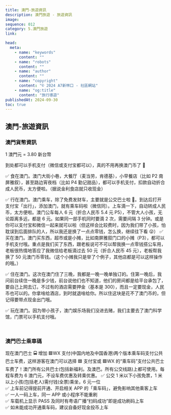 ```yaml
---
title: 澳門-旅遊資訊
description: 澳門旅遊 - 旅遊資訊
image:
sequence: 012
category: 5.澳門旅遊
link:

head:
  meta:
    - name: "keywords"
      content: ""
    - name: "robots"
      content: ""
    - name: "author"
      content: ""
    - name: "copyright"
      content: "© 2024 A7新林口 - 社區網站"
    - name: "og:title"
      content: "旅行導遊"
publishedAt: 2024-09-30
toc: true
---
```


## 澳門-旅遊資訊

### 澳門貨幣資訊

1 澳門元 = 3.80 新台幣

到处都可以手机支付（微信或支付宝都可以），真的不用再换澳门币了 🥳

✅ 食在澳门。澳门大街小巷，大餐厅（麦当劳，肯德基），小早餐店（比如 P2 南屏雅叙），甚至路边宵夜档（比如 P4 勤记甜品），都可以手机支付，扣款自动折合成人民币，太方便啦。（据说金利食店就只收现金）

✅ 行在澳门。澳门乘车，除了免费发财车，主要就是公交巴士啦 🚌。到达后打开支付宝「出行」，添加澳门，就有乘车码啦（微信同）。上车滴一下，自动转成人民币，太方便啦。澳门公车每人 6 元（折合人民币 5.4 元 P5），不管大人小孩，无论距离多远，都是 6 元。如果同一部手机同时要滴 2 次，需要间隔 3 分钟。或是你可以支付宝和微信一起来就可以啦（但这样会比较费时，因为我们带了小孩，怕耽误到后面排队的人，所以我还是换了一点点零钱，怎么换，继续往下看 😜）
✅ 买在澳门。澳门买东西，超市或是小摊，比如南屏雅叙门口的小摊（P3），都可以手机支付哦。重点是我们买了东西，跟老板说可不可以帮我换一点零钱搭公车用，老板很热情地答应了我微信给老板滴过去 50 元（折合人民币 45 元），老板帮我换了 50 元澳门币零钱。（这个小摊我只是举了个例子，其他店都是可以这样操作的哦。）

✅ 住在澳门。这次在澳门住了三晚，我都是一晚一晚单独订的。住第一晚后，我问前台续住一晚是多少钱，前台说他们也不知道，他们的房间都是给平台承包了，要自己上网去订。不过有的酒店需要押金（基本是 300），而且一定要现金，人民币也可以的。你拿啥给酒店，到时就退啥给你。所以住这块是花不了澳门币的，但记得要带点现金出门哦。

✅ 玩在澳门。因为带小孩子，澳门娱乐场我们没进去赌，我们主要去了澳门科学馆，门票可以手机支付哦。

<br>

### 澳門巴士乘車碼

现在澳门巴士 🚍 增加 🟩️WX 支付(中国内地及中国香港)两个版本乘车码支付公共巴士车费，这样游客在澳门可以选择 🟦️ 支付宝或 🟩️WX 的“乘车码”支付公共巴士车费了！澳门所有公共巴士(包括新福利。及澳巴。所有公交线路)上都可使用。每程车费为 6 澳门元，不设车费优惠及转乘优惠。
✅ 公交 1 米以下小孩免票，1 米以上小孩(包括老人)需付钱(全票)乘坐，6 元一位  
✅ 上车前记得提前开通、开启相关 APP 的「乘车码」，避免影响其他乘客上车  
✅ 一人一码上车，同一 APP 或小程序不能重刷  
✅ 车载机上显示 PASS 及同时有粤语广播“扫码成功”即是成功刷码上车  
✅ 如未能成功开通乘车码，建议自备好现金投币上车
